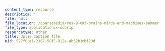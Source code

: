 ```yaml
---
content_type: resource
description: ''
file: null
file_location: /coursemedia/res-9-003-brains-minds-and-machines-summer-course-summer-2015/527f01a1218758f3812eab32b1cbf23d_juRiFivEj8s.vtt
file_type: application/x-subrip
resourcetype: Other
title: 3play caption file
uid: 527f01a1-2187-58f3-812e-ab32b1cbf23d
---
```

